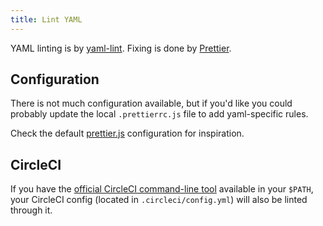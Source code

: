 ```yaml
---
title: Lint YAML
---
```


YAML linting is by [yaml-lint][1]. Fixing is done by [Prettier][2].

## Configuration

There is not much configuration available, but if you'd like you could probably
update the local `.prettierrc.js` file to add yaml-specific rules.

Check the default [prettier.js][3] configuration for inspiration.

## CircleCI

If you have the [official CircleCI command-line tool][4] available in your
`$PATH`, your CircleCI config (located in `.circleci/config.yml`) will also be
linted through it.

[2]: https://prettier.io/
[3]: https://github.com/pixelastic/aberlaas/blob/master/lib/configs/prettier.js
[1]: https://classic.yarnpkg.com/en/package/yaml-lint
[4]: https://github.com/CircleCI-Public/circleci-cli
